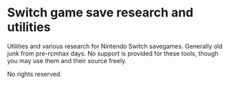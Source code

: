 # Switch game save research and utilities
Utilities and various research for Nintendo Switch savegames. Generally old junk from pre-rcmhax days.
No support is provided for these tools, though you may use them and their source freely.

No rights reserved.
